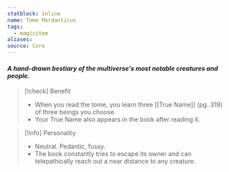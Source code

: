 ```yaml
---
statblock: inline
name: Tome Mordanticus
tags:
  - magicitem
aliases: 
source: Core
---
```

#### *A hand-drawn bestiary of the multiverse's most notable creatures and people.*

>[!check] Benefit
>- When you read the tome, you learn three [[True Name]] (pg. 319) of three beings you choose.
>- Your True Name also appears in the book after reading it.

>[!info] Personality
>- Neutral. Pedantic, fussy.
>- The book constantly tries to escape its owner and can telepathically reach out a near distance to any creature.
